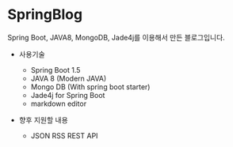 # SpringBlog
Spring Boot, JAVA8, MongoDB, Jade4j를 이용해서 만든 블로그입니다.

* 사용기술
  * Spring Boot 1.5
  * JAVA 8 (Modern JAVA)
  * Mongo DB (With spring boot starter)
  * Jade4j for Spring Boot
  * markdown editor
  
* 향후 지원할 내용

  * JSON RSS REST API
